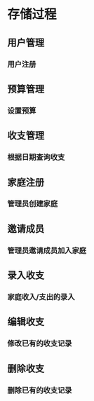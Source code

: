 # 存储过程

## 用户管理

### 用户注册

## 预算管理

### 设置预算

## 收支管理

### 根据日期查询收支

## 家庭注册

### 管理员创建家庭

## 邀请成员

### 管理员邀请成员加入家庭

## 录入收支

### 家庭收入/支出的录入

## 编辑收支

### 修改已有的收支记录

## 删除收支

### 删除已有的收支记录
